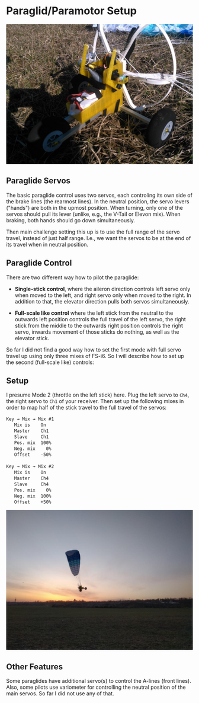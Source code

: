 # Paraglid/Paramotor Setup

![Paraglide Servos](paraglide-servos.jpg)

## Paraglide Servos

The basic paraglide control uses two servos, each controling its own side
of the brake lines (the rearmost lines). In the neutral position, the servo
levers ("hands") are both in the upmost position. When turning, only one of
the servos should pull its lever (unlike, e.g., the V-Tail or Elevon mix).
When braking, both hands should go down simultaneously.

Then main challenge setting this up is to use the full range of the servo
travel, instead of just half range. I.e., we want the servos to be at the
end of its travel when in neutral position.


## Paraglide Control

There are two different way how to pilot the paraglide:

* **Single-stick control**, where the aileron direction controls left
servo only when moved to the left, and right servo only when moved
to the right. In addition to that, the elevator direction pulls both
servos simultaneously.

* **Full-scale like control** where the left stick from the neutral to the
outwards left position controls the full travel of the left servo,
the right stick from the middle to the outwards right position controls the
right servo, inwards movement of those sticks do nothing, as well as
the elevator stick.

So far I did not find a good way how to set the first mode with full servo
travel up using only three mixes of FS-i6. So I will describe how to set up
the second (full-scale like) controls:

## Setup

I presume Mode 2 (throttle on the left stick) here. Plug the left servo
to `Ch4`, the right servo to `Ch1` of your receiver. Then set up the
following mixes in order to map half of the stick travel to the full travel
of the servos:

```
Key → Mix → Mix #1
   Mix is    On
   Master    Ch1
   Slave     Ch1
   Pos. mix  100%
   Neg. mix    0%
   Offset    -50%

Key → Mix → Mix #2
   Mix is    On
   Master    Ch4
   Slave     Ch4
   Pos. mix    0%
   Neg. mix  100%
   Offset    +50%
```

![Paraglide in Flight](paraglide-flight.jpg)


## Other Features

Some paraglides have additional servo(s) to control the A-lines (front lines).
Also, some pilots use variometer for controlling the neutral position of the main servos. So far I did not use any of that.

